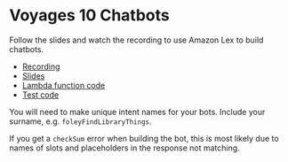 # Voyages 10 Chatbots

Follow the slides and watch the recording to use Amazon Lex to build chatbots.

* [Recording](https://youtu.be/ZXBT_dssOd4)
* [Slides](https://drive.google.com/file/d/1y4VkeJeOAs-jJQ1iTRNR9oej6dMmQzS2/view?usp=sharing)
* [Lambda function code](10-chatbot/lambda_libraryfind_code.py)
* [Test code](10-chatbot/test_contents.json)

You will need to make unique intent names for your bots. Include your surname, e.g. `foleyFindLibraryThings`.

If you get a `checkSum` error when building the bot, this is most likely due to names of slots and placeholders in the response not matching. 
